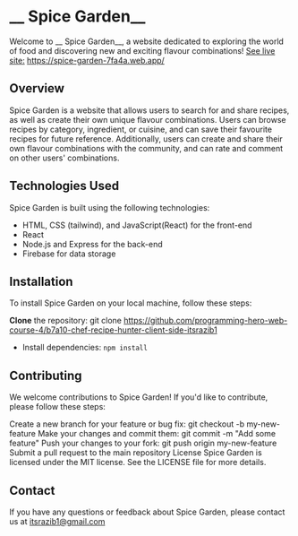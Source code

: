# __ Spice Garden__ #
Welcome to __ Spice Garden__, a website dedicated to exploring the world of food and discovering new and exciting flavour combinations!
 [See live site:](https://spice-garden-7fa4a.web.app/) https://spice-garden-7fa4a.web.app/

## __Overview__ ##
 Spice Garden is a website that allows users to search for and share recipes, as well as create their own unique flavour combinations. Users can browse recipes by category, ingredient, or cuisine, and can save their favourite recipes for future reference. Additionally, users can create and share their own flavour combinations with the community, and can rate and comment on other users' combinations.

## **Technologies Used** ##
 Spice Garden is built using the following technologies:
- HTML, CSS (tailwind), and JavaScript(React) for the front-end
- React
- Node.js and Express for the back-end
- Firebase for data storage

## **Installation** ##
To install  Spice Garden on your local machine, follow these steps:

__Clone__ the repository: git clone https://github.com/programming-hero-web-course-4/b7a10-chef-recipe-hunter-client-side-itsrazib1
* Install dependencies: `npm install` 

## __Contributing__ ##
We welcome contributions to  Spice Garden! If you'd like to contribute, please follow these steps:



Create a new branch for your feature or bug fix: git checkout -b my-new-feature
Make your changes and commit them: git commit -m "Add some feature"
Push your changes to your fork: git push origin my-new-feature
Submit a pull request to the main repository
License
 Spice Garden is licensed under the MIT license. See the LICENSE file for more details.

## **Contact** ##
If you have any questions or feedback about  Spice Garden, please contact us at itsrazib1@gmail.com